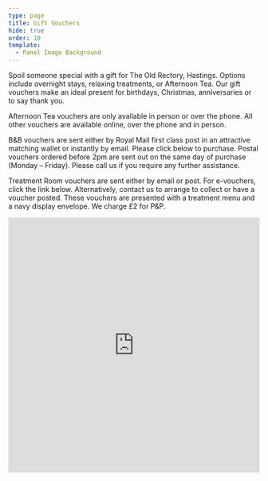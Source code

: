 ```yaml
---
type: page
title: Gift Vouchers
hide: true
order: 10
template:
  - Panel Image Background
---
```

Spoil someone special with a gift for The Old Rectory, Hastings. Options include overnight stays, relaxing treatments, or Afternoon Tea. Our gift vouchers make an ideal present for birthdays, Christmas,  anniversaries or to say thank you.

Afternoon Tea vouchers are only available in person or over the phone. All other vouchers are available online, over the phone and in person.

B&B vouchers are sent either by Royal Mail first class post in an attractive matching wallet or instantly by email. Please click below to purchase. Postal vouchers ordered before 2pm are sent out on the same day of purchase (Monday – Friday). Please call us if you require any further assistance.

Treatment Room vouchers are sent either by email or post. For e-vouchers, click the link below. Alternatively, contact us to arrange to collect or have a voucher posted. These vouchers are presented with a treatment menu and a navy display envelope. We charge £2 for P&P.

<script defer="defer" type="text/javascript" src="https://admin.one-tree.net/embed-3b673399cf.js"></script>

<iframe id="onetree-iframe" name="otsessionframe" width="100%" scrolling="no" frameborder="0" style="border: 0px; overflow: hidden; min-height: 300px; height: 513px;" src="https://purchase.one-tree.net/339?noembed"></iframe>
